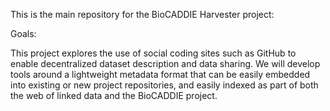 This is the main repository for the BioCADDIE Harvester project: 

Goals:

This project explores the use of social coding sites such as GitHub to
enable decentralized dataset description and data sharing. We will
develop tools around a lightweight metadata format that can be easily
embedded into existing or new project repositories, and easily indexed
as part of both the web of linked data and the BioCADDIE project.
